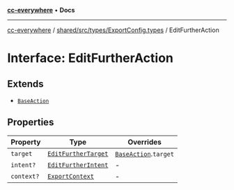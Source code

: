 [**cc-everywhere**](../../../../../index.md) • **Docs**

***

[cc-everywhere](../../../../../index.md) / [shared/src/types/ExportConfig.types](../index.md) / EditFurtherAction

# Interface: EditFurtherAction

## Extends

- [`BaseAction`](BaseAction.md)

## Properties

| Property | Type | Overrides |
| ------ | ------ | ------ |
| `target` | [`EditFurtherTarget`](../enumerations/EditFurtherTarget.md) | [`BaseAction`](BaseAction.md).`target` |
| `intent?` | [`EditFurtherIntent`](../enumerations/EditFurtherIntent.md) | - |
| `context?` | [`ExportContext`](../type-aliases/ExportContext.md) | - |
